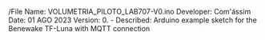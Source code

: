 /File Name: VOLUMETRIA_PILOTO_LAB707-V0.ino
 Developer: Com'ássim
 Date:      01 AGO 2023
 Version:   0. - 
 Described: Arduino example sketch for the Benewake TF-Luna with MQTT connection